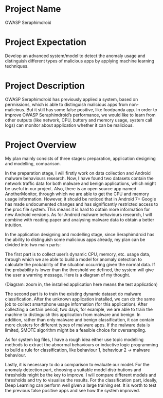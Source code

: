 # Project Name
OWASP Seraphimdroid

# Project Expectation
Develop an advanced system/model to detect the anomaly usage and distinguish different types of malicious apps by applying machine learning techniques.

# Project Description
OWASP Seraphimdroid has previously applied a system, based on permissions, which is able to distinguish malicious apps from non-malicious. But it still has some false positive, like foodpanda app. In order to improve OWASP Seraphimdroid’s  performance, we would like to learn from other outputs (like network, CPU, buttery and memory usage, system call logs) can monitor about application whether it can be malicious.  

# Project Overview
My plan mainly consists of three stages: preparation, application designing and modelling, comparison.

In the preparation stage, I will firstly work on data collection and Android malware behaviours research. Now, I have found two datasets contain the network traffic data for both malware and benign applications, which might be useful in our project. Also, there is an open source app named AnotherMonitor, through which we are able to get the CPU and memory usage information. However, it should be noticed that in Android 7+ Google has made undocumented changes and has significantly restricted access to the proc file system. This means it is hard to obtain more information for new Android versions. As for Android malware behaviours research, I will combine with reading paper and analysing malware data to obtain a better intuition.

In the application designing and modelling stage, since Seraphimdroid has the ability to distinguish some malicious apps already, my plan can be divided into two main parts:

The first part is to collect user’s dynamic CPU, memory, etc. usage data, through which we are able to build a model for anomaly detection to calculate the probability of the situation occurring given the normal data. If the probability is lower than the threshold we defined, the system will give the user a warning message. Here is a diagram of my thought.

(Diagram: zoom in, the installed application here means the test application)

The second part is to train the existing dynamic dataset do malware classification. After the unknown application installed, we can do the same job to collect smartphone usage information (for this application). After collecting a certain period, two days, for example, we are able to train the machine to distinguish this application from malware and benign. In addition, rather than only malware and benign classification, it can contain more clusters for different types of malware apps. If the malware data is limited, SMOTE algorithm might be a feasible choice for oversampling.

As for system log files, I have a rough idea either use topic modelling methods to extract the abnormal behaviours or inductive logic programming to build a rule for classification, like behaviour 1, behaviour 2 -> malware behaviour.

Lastly, it is necessary to do a comparison to evaluate our model. For the anomaly detection part, choosing a suitable model distributions and thresholds might be the key to improve. I will compare different models and thresholds and try to visualise the results. For the classification part, ideally, Deep Learning can perform well given a large training set. It is worth to test the previous false positive apps and see how the system improved.
